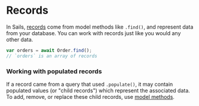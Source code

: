 # Records

In Sails, [records](http://sailsjs.com/documentation/concepts/models-and-orm/records) come from model methods like `.find()`, and represent data from your database. You can work with records just like you would any other data.

```js
var orders = await Order.find();
// `orders` is an array of records
```

### Working with populated records
If a record came from a query that used `.populate()`, it may contain populated values (or "child records") which represent the associated data. To add, remove, or replace these child records, use [model methods](http://sailsjs.com/documentation/reference/waterline-orm/models).

<!--
```js
// For Node < 7.9:
await Order.find().exec((err, orders)=>{
  if (err) {
    // since not using await here, we must explicitly handle any possible error (e.g. `res.serverError(err)`)
    return;
  }
  
  // `orders` is an array of records
});
```
-->

<docmeta name="displayName" value="Records">

